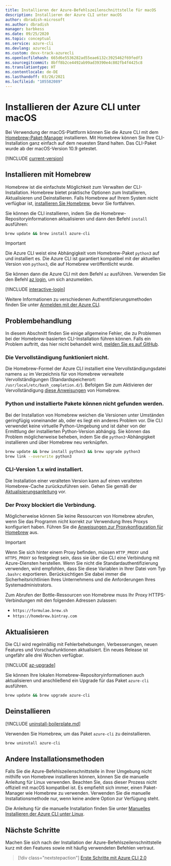 ```yaml
---
title: Installieren der Azure-Befehlszeilenschnittstelle für macOS
description: Installieren der Azure CLI unter macOS
author: dbradish-microsoft
ms.author: dbradish
manager: barbkess
ms.date: 09/25/2020
ms.topic: conceptual
ms.service: azure-cli
ms.devlang: azurecli
ms.custom: devx-track-azurecli
ms.openlocfilehash: 665d6e5536282ad55eae6132c3925462f69fedf3
ms.sourcegitcommit: 8bff8b2ce4492ab99ad39390e4c802fb4f4425c8
ms.translationtype: HT
ms.contentlocale: de-DE
ms.lasthandoff: 03/26/2021
ms.locfileid: "105582089"
---
```

# <a name="install-azure-cli-on-macos"></a>Installieren der Azure CLI unter macOS

Bei Verwendung der macOS-Plattform können Sie die Azure CLI mit dem [Homebrew-Paket-Manager](https://brew.sh) installieren. Mit Homebrew können Sie Ihre CLI-Installation ganz einfach auf dem neuesten Stand halten. Das CLI-Paket wurde ab der macOS-Version 10.9 getestet.

[!INCLUDE [current-version](includes/current-version.md)]

## <a name="install-with-homebrew"></a>Installieren mit Homebrew

Homebrew ist die einfachste Möglichkeit zum Verwalten der CLI-Installation. Homebrew bietet praktische Optionen zum Installieren, Aktualisieren und Deinstallieren.
Falls Homebrew auf Ihrem System nicht verfügbar ist, [installieren Sie Homebrew](https://docs.brew.sh/Installation.html), bevor Sie fortfahren.

Sie können die CLI installieren, indem Sie die Homebrew-Repositoryinformationen aktualisieren und dann den Befehl `install` ausführen:

```bash
brew update && brew install azure-cli
```

> [!IMPORTANT]
>
> Die Azure CLI weist eine Abhängigkeit vom Homebrew-Paket `python3` auf und installiert es.
> Die Azure CLI ist garantiert kompatibel mit der aktuellen Version von `python3`, die auf Homebrew veröffentlicht wurde.

Sie können dann die Azure CLI mit dem Befehl `az` ausführen. Verwenden Sie den Befehl [az login](/cli/azure/reference-index#az_login), um sich anzumelden.

[!INCLUDE [interactive-login](includes/interactive-login.md)]

Weitere Informationen zu verschiedenen Authentifizierungsmethoden finden Sie unter [Anmelden mit der Azure CLI](authenticate-azure-cli.md).

## <a name="troubleshooting"></a>Problembehandlung

In diesem Abschnitt finden Sie einige allgemeine Fehler, die zu Problemen bei der Homebrew-basierten CLI-Installation führen können. Falls ein Problem auftritt, das hier nicht behandelt wird, [melden Sie es auf GitHub](https://github.com/Azure/azure-cli/issues).

### <a name="completion-is-not-working"></a>Die Vervollständigung funktioniert nicht.

Die Homebrew-Formel der Azure CLI installiert eine Vervollständigungsdatei namens `az` im Verzeichnis für von Homebrew verwaltete Vervollständigungen (Standardspeicherort: `/usr/local/etc/bash_completion.d/`). Befolgen Sie zum Aktivieren der Vervollständigung [diese Anweisungen](https://docs.brew.sh/Shell-Completion) von Homebrew.

### <a name="unable-to-find-python-or-installed-packages"></a>Python und installierte Pakete können nicht gefunden werden.

Bei der Installation von Homebrew weichen die Versionen unter Umständen geringfügig voneinander ab, oder es liegt ein anderes Problem vor. Die CLI verwendet keine virtuelle Python-Umgebung und ist daher von der Ermittlung der installierten Python-Version abhängig. Sie können das Problem möglicherweise beheben, indem Sie die `python3`-Abhängigkeit installieren und über Homebrew neu verknüpfen.

```bash
brew update && brew install python3 && brew upgrade python3
brew link --overwrite python3
```

### <a name="cli-version-1x-is-installed"></a>CLI-Version 1.x wird installiert.

Die Installation einer veralteten Version kann auf einen veralteten Homebrew-Cache zurückzuführen sein. Gehen Sie gemäß der [Aktualisierungsanleitung](#update) vor.

### <a name="proxy-blocks-connection"></a>Der Proxy blockiert die Verbindung.

Möglicherweise können Sie keine Ressourcen von Homebrew abrufen, wenn Sie das Programm nicht korrekt zur Verwendung Ihres Proxys konfiguriert haben. Führen Sie die [Anweisungen zur Proxykonfiguration für Homebrew](https://docs.brew.sh/Manpage#using-homebrew-behind-a-proxy) aus.

> [!IMPORTANT]
> Wenn Sie sich hinter einem Proxy befinden, müssen `HTTP_PROXY` und `HTTPS_PROXY` so festgelegt sein, dass sie über die CLI eine Verbindung mit Azure-Diensten herstellen.
> Wenn Sie nicht die Standardauthentifizierung verwenden, wird empfohlen, dass Sie diese Variablen in Ihrer Datei vom Typ `.bashrc` exportieren.
> Berücksichtigen Sie dabei immer die Sicherheitsrichtlinien Ihres Unternehmens und die Anforderungen Ihres Systemadministrators.

Zum Abrufen der Bottle-Ressourcen von Homebrew muss Ihr Proxy HTTPS-Verbindungen mit den folgenden Adressen zulassen:

* `https://formulae.brew.sh`
* `https://homebrew.bintray.com`

## <a name="update"></a>Aktualisieren

Die CLI wird regelmäßig mit Fehlerbehebungen, Verbesserungen, neuen Features und Vorschaufunktionen aktualisiert. Ein neues Release ist ungefähr alle drei Wochen verfügbar.

[!INCLUDE [az-upgrade](includes/az-upgrade.md)]

Sie können Ihre lokalen Homebrew-Repositoryinformationen auch aktualisieren und anschließend ein Upgrade für das Paket `azure-cli` ausführen.

```bash
brew update && brew upgrade azure-cli
```

## <a name="uninstall"></a>Deinstallieren

[!INCLUDE [uninstall-boilerplate.md](includes/uninstall-boilerplate.md)]

Verwenden Sie Homebrew, um das Paket `azure-cli` zu deinstallieren.

```bash
brew uninstall azure-cli
```

## <a name="other-installation-methods"></a>Andere Installationsmethoden

Falls Sie die Azure-Befehlszeilenschnittstelle in Ihrer Umgebung nicht mithilfe von Homebrew installieren können, können Sie die manuelle Anleitung für Linux verwenden. Beachten Sie, dass dieser Prozess nicht offiziell mit macOS kompatibel ist. Es empfiehlt sich immer, einen Paket-Manager wie Homebrew zu verwenden. Verwenden Sie die manuelle Installationsmethode nur, wenn keine andere Option zur Verfügung steht.

Die Anleitung für die manuelle Installation finden Sie unter [Manuelles Installieren der Azure CLI unter Linux](install-azure-cli-linux.md).

## <a name="next-steps"></a>Nächste Schritte

Machen Sie sich nach der Installation der Azure-Befehlszeilenschnittstelle kurz mit den Features sowie mit häufig verwendeten Befehlen vertraut.

> [!div class="nextstepaction"]
> [Erste Schritte mit Azure CLI 2.0](get-started-with-azure-cli.md)